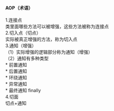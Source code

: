 #### AOP（术语）
1.连接点  
类里面哪些方法可以被增强，这些方法被称为连接点  
2.切入点（切点）  
实际被真正增强的方法，称为切入点  
3.通知（增强）  
（1）实际增强的逻辑部分称为通知（增强）  
（2）通知有多种类型  
\* 前置通知  
\* 后置通知  
\* 环绕通知  
\* 异常通知  
\* 最终通知 finally  
4.切面  
切点+通知